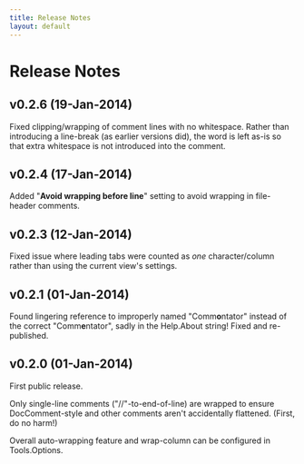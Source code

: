 ```yaml
---
title: Release Notes
layout: default
---
```


# Release Notes

## v0.2.6 (19-Jan-2014)

Fixed clipping/wrapping of comment lines with no whitespace.  Rather than
introducing a line-break (as earlier versions did), the word is left as-is so
that extra whitespace is not introduced into the comment.

## v0.2.4 (17-Jan-2014)

Added "**Avoid wrapping before line**" setting to avoid wrapping in file-header
comments.

## v0.2.3 (12-Jan-2014)

Fixed issue where leading tabs were counted as _one_ character/column rather
than using the current view's settings.

## v0.2.1 (01-Jan-2014)

Found lingering reference to improperly named "Comm**o**ntator" instead of the
correct "Comm**e**ntator", sadly in the Help.About string!  Fixed and re-published.


## v0.2.0 (01-Jan-2014)

First public release.

Only single-line comments ("//"-to-end-of-line) are wrapped to ensure DocComment-style
and other comments aren't accidentally flattened.  (First, do no harm!)

Overall auto-wrapping feature and wrap-column can be configured in Tools.Options.
